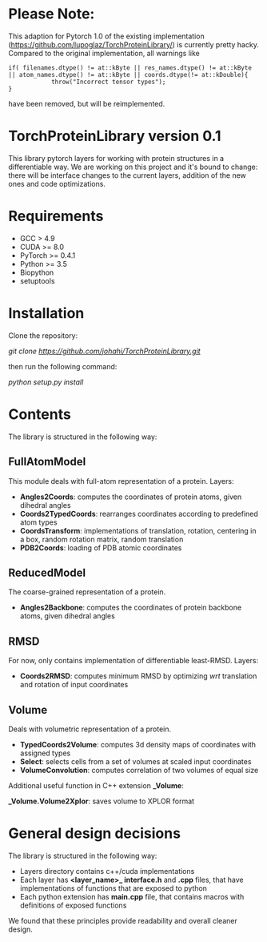# Please Note:
This adaption for Pytorch 1.0 of the existing implementation (https://github.com/lupoglaz/TorchProteinLibrary/) is currently pretty hacky.
Compared to the original implementation, all warnings like 
```
if( filenames.dtype() != at::kByte || res_names.dtype() != at::kByte || atom_names.dtype() != at::kByte || coords.dtype(!= at::kDouble){
            throw("Incorrect tensor types");
}
``` 
have been removed, but will be reimplemented.

# TorchProteinLibrary version 0.1
This library pytorch layers for working with protein structures in a differentiable way. We are working on this project and it's bound to change:
there will be interface changes to the current layers, addition of the new ones and code optimizations.

# Requirements
 - GCC > 4.9
 - CUDA >= 8.0
 - PyTorch >= 0.4.1
 - Python >= 3.5
 - Biopython
 - setuptools

# Installation

Clone the repository:

*git clone https://github.com/johahi/TorchProteinLibrary.git*

then run the following command:

*python setup.py install*

# Contents
The library is structured in the following way:

## FullAtomModel
This module deals with full-atom representation of a protein.
Layers:
- **Angles2Coords**: computes the coordinates of protein atoms, given dihedral angles
- **Coords2TypedCoords**: rearranges coordinates according to predefined atom types 
- **CoordsTransform**: implementations of translation, rotation, centering in a box, random rotation matrix, random translation
- **PDB2Coords**: loading of PDB atomic coordinates

## ReducedModel
The coarse-grained representation of a protein.
- **Angles2Backbone**: computes the coordinates of protein backbone atoms, given dihedral angles

## RMSD
For now, only contains implementation of differentiable least-RMSD.
Layers:
- **Coords2RMSD**: computes minimum RMSD by optimizing *wrt* translation and rotation of input coordinates

## Volume
Deals with volumetric representation of a protein.
- **TypedCoords2Volume**: computes 3d density maps of coordinates with assigned types
- **Select**: selects cells from a set of volumes at scaled input coordinates
- **VolumeConvolution**: computes correlation of two volumes of equal size

Additional useful function in C++ extension **_Volume**:

**_Volume.Volume2Xplor**: saves volume to XPLOR format


# General design decisions
The library is structured in the following way:
- Layers directory contains c++/cuda implementations
- Each layer has **<layer_name>_ interface.h** and **.cpp** files, that have implementations of functions that are exposed to python
- Each python extension has **main.cpp** file, that contains macros with definitions of exposed functions

We found that these principles provide readability and overall cleaner design.

